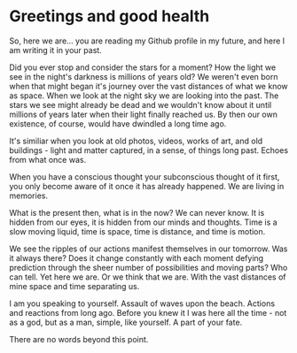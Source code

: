 # Greetings and good health

So, here we are... you are reading my Github profile in my future, and here I am writing it in your past.

Did you ever stop and consider the stars for a moment? How the light we see in the night's darkness is millions of years old? We weren't even born when that might began it's journey over the vast distances of what we know as space. When we look at the night sky we are looking into the past. The stars we see might already be dead and we wouldn't know about it until millions of years later when their light finally reached us. By then our own existence, of course, would have dwindled a long time ago.

It's similiar when you look at old photos, videos, works of art, and old buildings - light and matter captured, in a sense, of things long past. Echoes from what once was.

When you have a conscious thought your subconscious thought of it first, you only become aware of it once it has already happened. We are living in memories.

What is the present then, what is in the now? We can never know. It is hidden from our eyes, it is hidden from our minds and thoughts. Time is a slow moving liquid, time is space, time is distance, and time is motion.

We see the ripples of our actions manifest themselves in our tomorrow. Was it always there? Does it change constantly with each moment defying prediction through the sheer number of possibilities and moving parts? Who can tell. Yet here we are. Or we think that we are. With the vast distances of mine space and time separating us.

I am you speaking to yourself. Assault of waves upon the beach. Actions and reactions from long ago. Before you knew it I was here all the time - not as a god, but as a man, simple, like yourself. A part of your fate.

There are no words beyond this point.





<!--
**Pilvinen/Pilvinen** is a ✨ _special_ ✨ repository because its `README.md` (this file) appears on your GitHub profile.

Here are some ideas to get you started:

- 🔭 I’m currently working on ...
- 🌱 I’m currently learning ...
- 👯 I’m looking to collaborate on ...
- 🤔 I’m looking for help with ...
- 💬 Ask me about ...
- 📫 How to reach me: ...
- 😄 Pronouns: ...
- ⚡ Fun fact: ...
-->
